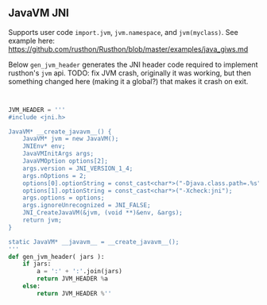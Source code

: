 JavaVM JNI
---------

Supports user code `import.jvm`, `jvm.namespace`, and `jvm(myclass)`.  See example here:
https://github.com/rusthon/Rusthon/blob/master/examples/java_giws.md

Below `gen_jvm_header` generates the JNI header code required to implement rusthon's `jvm` api.
TODO: fix JVM crash, originally it was working, but then something changed here (making it a global?) that makes it crash on exit.

```python


JVM_HEADER = '''
#include <jni.h>

JavaVM* __create_javavm__() {
	JavaVM* jvm = new JavaVM();
	JNIEnv* env;
	JavaVMInitArgs args;
	JavaVMOption options[2];
	args.version = JNI_VERSION_1_4;
	args.nOptions = 2;
	options[0].optionString = const_cast<char*>("-Djava.class.path=.%s");
	options[1].optionString = const_cast<char*>("-Xcheck:jni");
	args.options = options;
	args.ignoreUnrecognized = JNI_FALSE;
	JNI_CreateJavaVM(&jvm, (void **)&env, &args);
	return jvm;
}

static JavaVM* __javavm__ = __create_javavm__();
'''
def gen_jvm_header( jars ):
	if jars:
		a = ':' + ':'.join(jars)
		return JVM_HEADER %a
	else:
		return JVM_HEADER %''

```